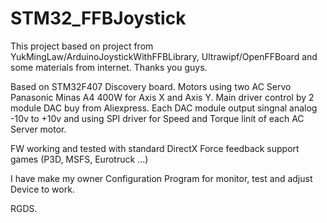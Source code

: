 # STM32_FFBJoystick
This project based on project from  YukMingLaw/ArduinoJoystickWithFFBLibrary, Ultrawipf/OpenFFBoard and some materials from internet. Thanks you guys.

Based on STM32F407 Discovery board. Motors using two AC Servo Panasonic Minas A4 400W for Axis X and Axis Y. Main driver control by 2 module DAC buy from Aliexpress. Each DAC module output singnal analog -10v to +10v and using SPI driver for Speed and Torque linit of each AC Server motor.

FW working and tested with standard DirectX Force feedback support games (P3D, MSFS, Eurotruck ...)

I have make my owner Configuration Program for monitor, test and adjust Device to work.

RGDS.

